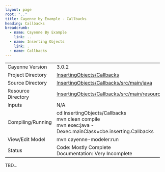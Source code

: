 ```yaml
---
layout: page
root: ".."
title: Cayenne by Example - Callbacks
heading: Callbacks
breadcrumb:
  - name: Cayenne By Example
    link: ..
  - name: Inserting Objects
    link: .
  - name: Callbacks
---
```


<table class="pb">
  <tr>
    <td>Cayenne Version</td>
    <td>3.0.2</td>
  </tr>
  <tr>
    <td>Project Directory</td>
    <td>
      <a href="https://github.com/mrg/cbe/tree/master/InsertingObjects/Callbacks">InsertingObjects/Callbacks</a>
    </td>
  </tr>
  <tr>
    <td>Source Directory</td>
    <td>
      <a href="https://github.com/mrg/cbe/tree/master/InsertingObjects/Callbacks/src/main/java">
        InsertingObjects/Callbacks/src/main/java
      </a>
    </td>
  </tr>
  <tr>
    <td>Resource Directory</td>
    <td>
      <a href="https://github.com/mrg/cbe/tree/master/InsertingObjects/Callbacks/src/main/resources">
        InsertingObjects/Callbacks/src/main/resources
      </a>
    </td>
  </tr>
    <td>Inputs</td>
    <td>N/A</td>
  <tr>
  </tr>
  <tr>
    <td>Compiling/Running</td>
    <td>
      cd InsertingObjects/Callbacks<br/>
      mvn clean compile<br/>
      mvn exec:java -Dexec.mainClass=cbe.inserting.Callbacks
    </td>
  </tr>
  <tr>
    <td>View/Edit Model</td>
    <td>mvn cayenne-modeler:run</td>
  </tr>
  </tr>
    <td>Status</td>
    <td>
      Code: Mostly Complete<br/>
      Documentation: Very Incomplete
    </td>
  <tr>
</table>

TBD…
